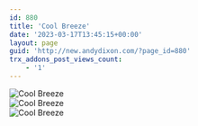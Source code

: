 ```yaml
---
id: 880
title: 'Cool Breeze'
date: '2023-03-17T13:45:15+00:00'
layout: page
guid: 'http://new.andydixon.com/?page_id=880'
trx_addons_post_views_count:
    - '1'
---
```


![Cool Breeze](https://i0.wp.com/assets.g8x2.ldn.idrivee2-23.com/posters/Cool%20Breeze%2001.jpg?w=1200&ssl=1 "Cool Breeze")  
![Cool Breeze](https://i0.wp.com/assets.g8x2.ldn.idrivee2-23.com/posters/Cool%20Breeze%2002.jpg?w=1200&ssl=1 "Cool Breeze")  
![Cool Breeze](https://i0.wp.com/assets.g8x2.ldn.idrivee2-23.com/posters/Cool%20Breeze%2003.jpg?w=1200&ssl=1 "Cool Breeze")